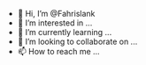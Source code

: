 - 👋 Hi, I’m @Fahrislank
- 👀 I’m interested in ...
- 🌱 I’m currently learning ...
- 💞️ I’m looking to collaborate on ...
- 📫 How to reach me ...

<!---
Fahrislank/Fahrislank is a ✨ special ✨ repository because its `README.md` (this file) appears on your GitHub profile.
You can click the Preview link to take a look at your changes.
--->
